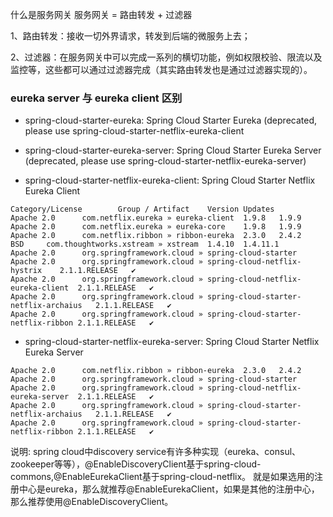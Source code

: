 什么是服务网关
服务网关 = 路由转发 + 过滤器

1、路由转发：接收一切外界请求，转发到后端的微服务上去；

2、过滤器：在服务网关中可以完成一系列的横切功能，例如权限校验、限流以及监控等，这些都可以通过过滤器完成（其实路由转发也是通过过滤器实现的）。

### eureka server 与 eureka client 区别

- spring-cloud-starter-eureka:
Spring Cloud Starter Eureka (deprecated, please use spring-cloud-starter-netflix-eureka-client

- spring-cloud-starter-eureka-server:
Spring Cloud Starter Eureka Server (deprecated, please use spring-cloud-starter-netflix-eureka-server)


- spring-cloud-starter-netflix-eureka-client:
Spring Cloud Starter Netflix Eureka Client

```
Category/License		Group / Artifact	Version	Updates
Apache 2.0		com.netflix.eureka » eureka-client	1.9.8	1.9.9
Apache 2.0		com.netflix.eureka » eureka-core	1.9.8	1.9.9
Apache 2.0		com.netflix.ribbon » ribbon-eureka	2.3.0	2.4.2
BSD		com.thoughtworks.xstream » xstream	1.4.10	1.4.11.1
Apache 2.0		org.springframework.cloud » spring-cloud-starter		
Apache 2.0		org.springframework.cloud » spring-cloud-netflix-hystrix	2.1.1.RELEASE	✔
Apache 2.0		org.springframework.cloud » spring-cloud-netflix-eureka-client	2.1.1.RELEASE	✔
Apache 2.0		org.springframework.cloud » spring-cloud-starter-netflix-archaius	2.1.1.RELEASE	✔
Apache 2.0		org.springframework.cloud » spring-cloud-starter-netflix-ribbon	2.1.1.RELEASE	✔
```

- spring-cloud-starter-netflix-eureka-server:
Spring Cloud Starter Netflix Eureka Server

```
Apache 2.0		com.netflix.ribbon » ribbon-eureka	2.3.0	2.4.2
Apache 2.0		org.springframework.cloud » spring-cloud-starter		
Apache 2.0		org.springframework.cloud » spring-cloud-netflix-eureka-server	2.1.1.RELEASE	✔
Apache 2.0		org.springframework.cloud » spring-cloud-starter-netflix-archaius	2.1.1.RELEASE	✔
Apache 2.0		org.springframework.cloud » spring-cloud-starter-netflix-ribbon	2.1.1.RELEASE	✔
```

说明:
spring cloud中discovery service有许多种实现（eureka、consul、zookeeper等等），@EnableDiscoveryClient基于spring-cloud-commons,@EnableEurekaClient基于spring-cloud-netflix。
就是如果选用的注册中心是eureka，那么就推荐@EnableEurekaClient，如果是其他的注册中心，那么推荐使用@EnableDiscoveryClient。
